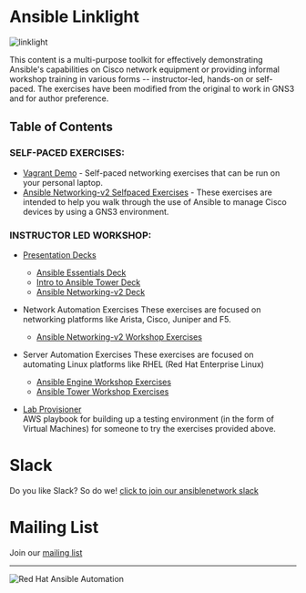 # Ansible Linklight

![linklight](images/linklight.png)


This content is a multi-purpose toolkit for effectively demonstrating Ansible's capabilities on Cisco network equipment or providing informal workshop training in various forms -- instructor-led, hands-on or self-paced.  The exercises have been modified from the original to work in GNS3 and for author preference.

## Table of Contents

### SELF-PACED EXERCISES:

  * [Vagrant Demo](vagrant-demo) - Self-paced networking exercises that can be run on your personal laptop.
  * [Ansible Networking-v2 Selfpaced Exercises](exercises/networking_selfpaced/README.md) - These exercises are intended to help you walk through the use of Ansible to manage Cisco devices by using a GNS3 environment.

### INSTRUCTOR LED WORKSHOP:

  * [Presentation Decks](decks)  
     - [Ansible Essentials Deck](https://network-automation.github.io/linklight/decks/ansible-essentials.html)
     - [Intro to Ansible Tower Deck](https://network-automation.github.io/linklight/decks/tower_intro.pdf)
     - [Ansible Networking-v2 Deck](https://network-automation.github.io/linklight/decks/ansible_network.pdf)
  * Network Automation Exercises
    These exercises are focused on networking platforms like Arista, Cisco, Juniper and F5.  
     - [Ansible Networking-v2 Workshop Exercises](exercises/networking_v2/README.md)

  * Server Automation Exercises
    These exercises are focused on automating Linux platforms like RHEL (Red Hat Enterprise Linux)

     - [Ansible Engine Workshop Exercises](exercises/ansible_engine/README.md)
     - [Ansible Tower Workshop Exercises](exercises/ansible_tower/README.md)

  * [Lab Provisioner](provisioner)  
    AWS playbook for building up a testing environment (in the form of Virtual Machines) for someone to try the exercises provided above.




# Slack
Do you like Slack?  So do we! [click to join our ansiblenetwork slack](https://join.slack.com/t/ansiblenetwork/shared_invite/enQtMzEyMTcxMTE5NjM3LWIyMmQ4YzNhYTA4MjA2OTRhZDQzMTZkNWZlN2E3NzhhMWQ5ZTdmNmViNjk2M2JkYzJjODhjMjVjMGUxZjc2MWE)

# Mailing List
Join our [mailing list](https://www.redhat.com/mailman/listinfo/linklight)

---
![Red Hat Ansible Automation](images/rh-ansible-automation.png)
<!--stackedit_data:
eyJoaXN0b3J5IjpbLTE4NjY4MDc5NywtMjUyNzYyNjUsLTkyOD
Q4NzkxNV19
-->